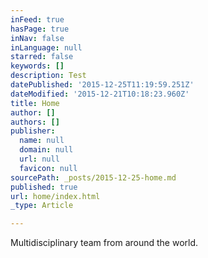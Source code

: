 ```yaml
---
inFeed: true
hasPage: true
inNav: false
inLanguage: null
starred: false
keywords: []
description: Test
datePublished: '2015-12-25T11:19:59.251Z'
dateModified: '2015-12-21T10:18:23.960Z'
title: Home
author: []
authors: []
publisher:
  name: null
  domain: null
  url: null
  favicon: null
sourcePath: _posts/2015-12-25-home.md
published: true
url: home/index.html
_type: Article

---
```

Multidisciplinary team from around the world.